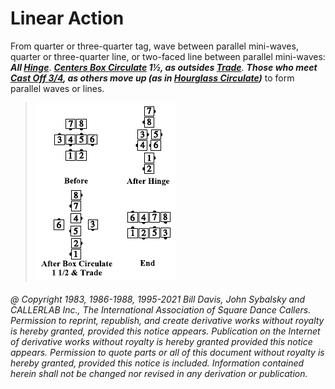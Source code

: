 
# Linear Action

From quarter or three-quarter tag, wave between parallel
mini-waves, quarter or three-quarter line, or two-faced line
between parallel mini-waves: ***All [Hinge](../ms/hinge.md)***.
***[Centers Box Circulate](../b1/circulate.md) 1½,
as outsides [Trade](../b2/trade.md)***.
***Those who meet
[Cast Off 3/4](../ms/cast_off_three_quarters.md), as others move up (as in 
[Hourglass Circulate](../a2/hourglass_circulate.md))*** to
form parallel waves or lines.

> 
> ![alt](linear_action.png)
> 

###### @ Copyright 1983, 1986-1988, 1995-2021 Bill Davis, John Sybalsky and CALLERLAB Inc., The International Association of Square Dance Callers. Permission to reprint, republish, and create derivative works without royalty is hereby granted, provided this notice appears. Publication on the Internet of derivative works without royalty is hereby granted provided this notice appears. Permission to quote parts or all of this document without royalty is hereby granted, provided this notice is included. Information contained herein shall not be changed nor revised in any derivation or publication.
